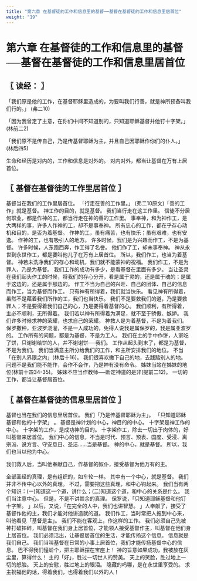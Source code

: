 ```yaml
---
title: "第六章 在基督徒的工作和信息里的基督──基督在基督徒的工作和信息里居首位"
weight: "19"
---
```


# 第六章 在基督徒的工作和信息里的基督──基督在基督徒的工作和信息里居首位


## 〖 读经： 〗

「我们原是他的工作，在基督耶稣里造成的，为要叫我们行善，就是神所预备叫我们行的。」
(弗二10)

「因为我曾定了主意，在你们中间不知道别的，只知道耶稣基督并他钉十字架。」
(林前二2)

「我们原不是传自己，乃是传基督耶稣为主，并且自己因耶稣作你们的仆人。」
(林后四5)

生命和经历是对内的，工作和信息是对外的。
对内对外，都当让基督在万有上居首位。

## 〖 基督在基督徒的工作里居首位 〗

基督当在我们的工作里居首位。
「行走在善的工作里。」
(弗二10原文)「善的工作」就是基督。
神工作的目的，就是基督。
我们当行走在这工作里。
信徒不分居何职业，都是作神的工，都当行走在神的善的工作里。
事奉神，和为神作工，是大两样的事，许多人作神的工，却不是事奉神。
所有忠心的工作，都在乎存心动机和目的，是否为着基督。
作神的工，虽有痛苦，也有快乐；虽有艰难，也有安逸。
作神的工，也有吸引人的地方。
许多时候，我们是为兴趣而作工，不是为基督。
许多时候，人东跑西奔，作工得了名誉。
他们作了工，却未事奉神。
神从永世到永世作工，都是要叫他儿子在万有上居首位。
所以，我们作工，也当为着基督。
神若未洗净我们的存心和动机，我们就不能蒙神的祝福。
我们作工，不是为罪人，乃是为基督。
我们工作的成功有多少，是看基督在里面有多少。
当让圣灵在我们起头作工的时候，将我们的存心分开，看是属于灵的，还是属于魂的；是属于这边的，还是属于那边的。
作工不当为自己的兴旺、自己的团体、自己的信息而作工，当为基督而作工。
只有神有所得着，我们就当快乐。
看见神有所得着，虽然不是藉着我们所作的工，我们也当快乐。
我们不是要救我们的道，乃是要救罪人；不是要得着我们自己的心，乃是要得着基督的心。
我们顺利，有所得着，主必不顺利，无所得着。
我们若以神有所得着为满足，就不至于骄傲、嫉妒。
我们许多时候求神的荣耀，也求自己的荣耀。
神救人是为着基督，不是为着我们。
保罗撒种，亚波罗浇灌，不是一人成功的，免得人说我是属保罗的，我是属亚波罗的。
工作所有的问题，都是为基督，不是为工人。
我们在主的手中作饼，人家吃了饼，只谢谢给饼的人，并不谢谢饼──我们。
工作从起头到末了，都是为基督，不是为我们。
我们当满意主所分给我们的工作，和主所安排我们的地位。
不当「在别人界限之内」(林后十16)。
我们很喜欢撇下自己的地，去践踏别人的地。
问题不是我们能不能作，会作不会作，乃是神有没有命令。
姊妹当站在姊妹的地位(林前十四34-35)。
姊妹不应当作教师──断定神道的是非(提前二12)。
一切的工作，都当让基督居首位。

## 〖 基督在基督徒的信息里居首位 〗

基督也当在我们的信息里居首位。
我们「乃是传基督耶稣为主」。
「只知道耶稣基督和他的十字架」
。
基督是神计划的中心，神目的的中心。
十字架是神工作的中心。
十字架的工作，是成功神的目的。
十字架作工，除去一切出于肉体的，好叫基督来居首位。
我们中心的信息，不当是时代、预言、预表、国度、受浸、离宗派、说方言、守安息日、圣洁……当是基督。
神的中心，就是基督。
所以，我们也当以他为中心。

我们救人后，当叫他奉献自己，作基督的奴仆，接受基督为他万有的主。

全部圣经的真理，是有组织的，如车轮一样。
其中有一个中心，就是基督。
我们并非不传中心以外的真理。
不过，需要把这些真理，和中心钩起来。
我们当有两个知识：(一)知道这一个道，讲什么；(二)知道这个道，和中心的关系是什么。
我们当注意中心。
但是，不是不讲其余的真理。
保罗说，「只知道耶稣基督和他钉十字架。
」以后，又说，「在完全的人中，我们也讲智慧。
」人奉献了，接受了基督作他的主，我们才能对他讲造就的道。
我们作工，当时常把人拖到中心来，叫他看见「基督是主」。
我们不能在客观上，作这样的工作。
我们必须自己先被神打破摔碎，叫基督在我们身上居首位，才能领人接受基督作主，叫基督在他们身上居首位。
我们必须活出，让基督居首位的生活，才能传扬这个信息。
信息就是我们自己。
我们当叫基督在日常的小事上居首位，我们才能传扬基督中心的信息。
巴不得我们憧蚧个，把主耶稣摆在宝座上！
神的旨意如果成功，我被放在灰尘里，算得什么！
主的「好」，胜过一切世人的赞美。
天上的笑脸，胜过地上一切的怒脸。
天上的安慰，胜过地上的眼泪。
隐藏的吗哪，是在永世里享受的。
求主祝福他的话，得着我们，也得着我们以外的人！
